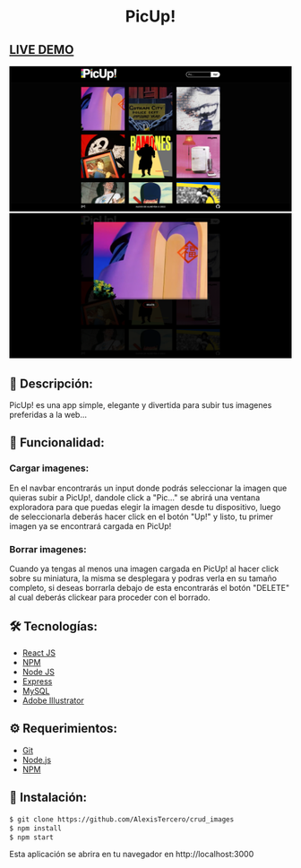 # <div align="center"> PicUp!</div>

## <a href="..." target="_blank">LIVE DEMO</a>

<a href="">
<img src="./PicUp01.png"/>
</a>
<a href="">
<img src="./PicUp02.png"/>
</a>

## 📄 Descripción:

<p align="left">PicUp! es una app simple, elegante y divertida para subir tus imagenes preferidas a la web...</p>

## 📱 Funcionalidad:

<h3>Cargar imagenes:</h3>
<p align="left">En el navbar encontrarás un input donde podrás seleccionar la imagen que quieras subir a PicUp!, dandole click a "Pic..." se abrirá una ventana exploradora para que puedas elegir la imagen desde tu dispositivo, luego de seleccionarla deberás hacer click en el botón "Up!" y listo, tu primer imagen ya se encontrará cargada en PicUp!</p>

<h3>Borrar imagenes:</h3>
<p align="left">Cuando ya tengas al menos una imagen cargada en PicUp! al hacer click sobre su miniatura, la misma se desplegara y podras verla en su tamaño completo, si deseas borrarla debajo de esta encontrarás el botón "DELETE" al cual deberás clickear para proceder con el borrado.</p>

## 🛠️ Tecnologías:

<ul>
  <li><a href="https://reactjs.org/">React JS</a></li>
  <li><a href="https://www.npmjs.com/">NPM</a></li>
  <li><a href="https://nodejs.org/en/">Node JS</a></li>
  <li><a href="https://expressjs.com/">Express</a></li>
  <li><a href="https://www.mysql.com/">MySQL</a></li>
  <li><a href="https://www.adobe.com/la/products/illustrator.html">Adobe Illustrator</a></li>
</ul>

## ⚙️ Requerimientos:

<ul>
  <li><a href="https://git-scm.com/">Git</a></li>
  <li><a href="https://nodejs.org/en/">Node.js</a></li>
  <li><a href="https://www.npmjs.com/">NPM</a></li>
</ul>

## 🚀 Instalación:

```
$ git clone https://github.com/AlexisTercero/crud_images
$ npm install
$ npm start
```

Esta aplicación se abrira en tu navegador en http://localhost:3000
